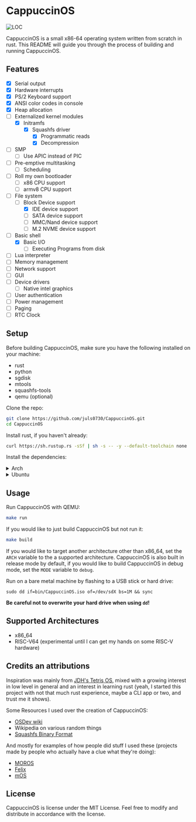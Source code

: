# CappuccinOS

![LOC](https://img.shields.io/endpoint?url=https://gist.githubusercontent.com/juls0730/c16f26c4c5ab7f613fe758c913f9e71f/raw/cappuccinos-loc.json)

CappuccinOS is a small x86-64 operating system written from scratch in rust. This README will guide you through the process of building and running CappuccinOS.

## Features
- [X] Serial output
- [X] Hardware interrupts
- [X] PS/2 Keyboard support
- [X] ANSI color codes in console
- [X] Heap allocation
- [ ] Externalized kernel modules
    - [X] Initramfs
        - [X] Squashfs driver
            - [X] Programmatic reads
            - [X] Decompression
- [ ] SMP
    - [ ] Use APIC instead of PIC
- [ ] Pre-emptive multitasking
    - [ ] Scheduling
- [ ] Roll my own bootloader
    - [ ] x86 CPU support
    - [ ] armv8 CPU support
- [ ] File system
  - [ ] Block Device support
    - [X] IDE device support
    - [ ] SATA device support
    - [ ] MMC/Nand device support
    - [ ] M.2 NVME device support
- [ ] Basic shell
  - [X] Basic I/O
    - [ ] Executing Programs from disk
- [ ] Lua interpreter
- [ ] Memory management
- [ ] Network support
- [ ] GUI
- [ ] Device drivers
    - [ ] Native intel graphics
- [ ] User authentication
- [ ] Power management
- [ ] Paging
- [ ] RTC Clock

## Setup
Before building CappuccinOS, make sure you have the following installed on your machine:

- rust
- python
- sgdisk
- mtools
- squashfs-tools
- qemu (optional)

Clone the repo:
```BASH
git clone https://github.com/juls0730/CappuccinOS.git
cd CappuccinOS
```

Install rust, if you haven't already:
```BASH
curl https://sh.rustup.rs -sSf | sh -s -- -y --default-toolchain none
```

Install the dependencies:
<details>
    <summary>Arch</summary>

    sudo pacman -S gptfdisk mtools squashfs-tools python
    # Optionally
    sudo pacman -S qemu-system-x86
</details>

<details>
    <summary>Ubuntu</summary>
    Python should be installed by default, and if it's not, make an issue or a PR and I'll fix it

    sudo apt install gdisk mtools squashfs-tools
    # Optionally
    sudo apt install qemu
</details>

## Usage
Run CappuccinOS with QEMU:
```BASH
make run
```

If you would like to just build CappuccinOS but not run it:
```BASH
make build
```

If you would like to target another architecture other than x86_64, set the `ARCH` variable to the a supported architecture. CappuccinOS is also built in release mode by default, if you would like to build CappuccinOS in debug mode, set the `MODE` variable to `debug`.

Run on a bare metal machine by flashing to a USB stick or hard drive:
```
sudo dd if=bin/CappuccinOS.iso of=/dev/sdX bs=1M && sync
```
**Be careful not to overwrite your hard drive when using `dd`!**

## Supported Architectures
- x86_64
- RISC-V64 (experimental until I can get my hands on some RISC-V hardware)

## Credits an attributions
Inspiration was mainly from [JDH's Tetris OS](https://www.youtube.com/watch?v=FaILnmUYS_U), mixed with a growing interest in low level in general and an interest in learning rust (yeah, I started this project with not that much rust experience, maybe a CLI app or two, and trust me it shows).

Some Resources I used over the creation of CappuccinOS:
- [OSDev wiki](https://wiki.osdev.org)
- Wikipedia on various random things
- [Squashfs Binary Format](https://dr-emann.github.io/squashfs/squashfs.html)

And mostly for examples of how people did stuff I used these (projects made by people who actually have a clue what they're doing):
- [MOROS](https://github.com/vinc/moros)
- [Felix](https://github.com/mrgian/felix)
- [mOS](https://github.com/Moldytzu/mOS)

## License
CappuccinOS is license under the MIT License. Feel free to modify and distribute in accordance with the license.